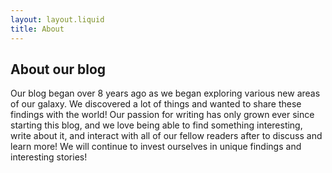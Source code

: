 ```yaml
---
layout: layout.liquid
title: About
---
```


## About our blog
Our blog began over 8 years ago as we began exploring various new areas of our galaxy. We discovered a lot of things and wanted to share these findings with 
the world! Our passion for writing has only grown ever since starting this blog, and we love being able to find something interesting, write about it, and interact 
with all of our fellow readers after to discuss and learn more! We will continue to invest ourselves in unique findings and interesting stories!